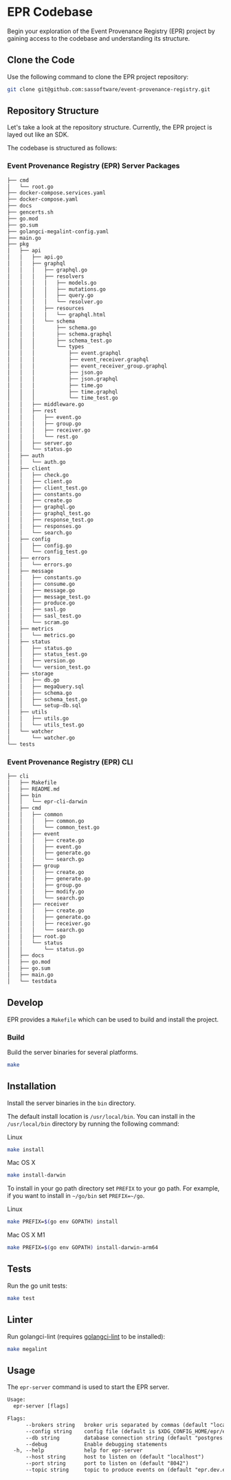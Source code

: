 # EPR Codebase

Begin your exploration of the Event Provenance Registry (EPR) project by gaining
access to the codebase and understanding its structure.

## Clone the Code

Use the following command to clone the EPR project repository:

```bash
git clone git@github.com:sassoftware/event-provenance-registry.git
```

## Repository Structure

Let's take a look at the repository structure. Currently, the EPR project is
layed out like an SDK.

The codebase is structured as follows:

### Event Provenance Registry (EPR) Server Packages

```bash
├── cmd
│   └── root.go
├── docker-compose.services.yaml
├── docker-compose.yaml
├── docs
├── gencerts.sh
├── go.mod
├── go.sum
├── golangci-megalint-config.yaml
├── main.go
├── pkg
│   ├── api
│   │   ├── api.go
│   │   ├── graphql
│   │   │   ├── graphql.go
│   │   │   ├── resolvers
│   │   │   │   ├── models.go
│   │   │   │   ├── mutations.go
│   │   │   │   ├── query.go
│   │   │   │   └── resolver.go
│   │   │   ├── resources
│   │   │   │   └── graphql.html
│   │   │   └── schema
│   │   │       ├── schema.go
│   │   │       ├── schema.graphql
│   │   │       ├── schema_test.go
│   │   │       └── types
│   │   │           ├── event.graphql
│   │   │           ├── event_receiver.graphql
│   │   │           ├── event_receiver_group.graphql
│   │   │           ├── json.go
│   │   │           ├── json.graphql
│   │   │           ├── time.go
│   │   │           ├── time.graphql
│   │   │           └── time_test.go
│   │   ├── middleware.go
│   │   ├── rest
│   │   │   ├── event.go
│   │   │   ├── group.go
│   │   │   ├── receiver.go
│   │   │   └── rest.go
│   │   ├── server.go
│   │   └── status.go
│   ├── auth
│   │   └── auth.go
│   ├── client
│   │   ├── check.go
│   │   ├── client.go
│   │   ├── client_test.go
│   │   ├── constants.go
│   │   ├── create.go
│   │   ├── graphql.go
│   │   ├── graphql_test.go
│   │   ├── response_test.go
│   │   ├── responses.go
│   │   └── search.go
│   ├── config
│   │   ├── config.go
│   │   └── config_test.go
│   ├── errors
│   │   └── errors.go
│   ├── message
│   │   ├── constants.go
│   │   ├── consume.go
│   │   ├── message.go
│   │   ├── message_test.go
│   │   ├── produce.go
│   │   ├── sasl.go
│   │   ├── sasl_test.go
│   │   └── scram.go
│   ├── metrics
│   │   └── metrics.go
│   ├── status
│   │   ├── status.go
│   │   ├── status_test.go
│   │   ├── version.go
│   │   └── version_test.go
│   ├── storage
│   │   ├── db.go
│   │   ├── megaQuery.sql
│   │   ├── schema.go
│   │   ├── schema_test.go
│   │   └── setup-db.sql
│   ├── utils
│   │   ├── utils.go
│   │   └── utils_test.go
│   └── watcher
│       └── watcher.go
└── tests
```

### Event Provenance Registry (EPR) CLI

```bash
├── cli
│   ├── Makefile
│   ├── README.md
│   ├── bin
│   │   └── epr-cli-darwin
│   ├── cmd
│   │   ├── common
│   │   │   ├── common.go
│   │   │   └── common_test.go
│   │   ├── event
│   │   │   ├── create.go
│   │   │   ├── event.go
│   │   │   ├── generate.go
│   │   │   └── search.go
│   │   ├── group
│   │   │   ├── create.go
│   │   │   ├── generate.go
│   │   │   ├── group.go
│   │   │   ├── modify.go
│   │   │   └── search.go
│   │   ├── receiver
│   │   │   ├── create.go
│   │   │   ├── generate.go
│   │   │   ├── receiver.go
│   │   │   └── search.go
│   │   ├── root.go
│   │   └── status
│   │       └── status.go
│   ├── docs
│   ├── go.mod
│   ├── go.sum
│   ├── main.go
│   └── testdata
```

## Develop

EPR provides a `Makefile` which can be used to build and install the project.

### Build

Build the server binaries for several platforms.

```bash
make
```

## Installation

Install the server binaries in the `bin` directory.

The default install location is `/usr/local/bin`. You can install in the
`/usr/local/bin` directory by running the following command:

Linux

```bash
make install
```

Mac OS X

```bash
make install-darwin
```

To install in your go path directory set `PREFIX` to your go path. For example,
if you want to install in `~/go/bin` set `PREFIX=~/go`.

Linux

```bash
make PREFIX=$(go env GOPATH) install
```

Mac OS X M1

```bash
make PREFIX=$(go env GOPATH) install-darwin-arm64
```

## Tests

Run the go unit tests:

```bash
make test
```

## Linter

Run golangci-lint (requires
[golangci-lint](https://golangci-lint.run/usage/install/) to be installed):

```bash
make megalint
```

## Usage

The `epr-server` command is used to start the EPR server.

```txt
Usage:
  epr-server [flags]

Flags:
      --brokers string   broker uris separated by commas (default "localhost:9092")
      --config string    config file (default is $XDG_CONFIG_HOME/epr/epr.yaml)
      --db string        database connection string (default "postgres://localhost:5432")
      --debug            Enable debugging statements
  -h, --help             help for epr-server
      --host string      host to listen on (default "localhost")
      --port string      port to listen on (default "8042")
      --topic string     topic to produce events on (default "epr.dev.events")
```
